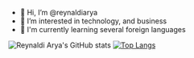 - 👋 Hi, I’m @reynaldiarya
- 👀 I’m interested in technology, and business
- 🌱 I'm currently learning several foreign languages

![Reynaldi Arya's GitHub stats](https://github-readme-stats.vercel.app/api?username=reynaldiarya&show_icons=true&theme=midnight-purple)
[![Top Langs](https://github-readme-stats.vercel.app/api/top-langs/?username=anuraghazra&layout=compact)](https://github.com/anuraghazra/github-readme-stats)
